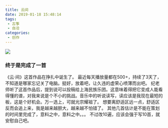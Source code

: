 ```yaml
---
title: 云间
date: 2019-01-18 15:48:14
tags:
 - 古筝
 - 自冾
categories:
 - 创作
---
```

![](/images/yunjian.jpg)

### 终于是完成了一首
《云·间》这首作品在挣扎中诞生了。
 最近每天播放量都在500+，持续了3天了，不知道是哪家忘记关了电脑。挺好，放着吧，让久违的虚荣心喷薄而出吧。
 纪老师听了这首作品后，提到说可以投稿给上海民族乐团。这意味着得把它变成人能看得懂的谱，对我来说是个不小的挑战。音乐中的听说读写，读应该是我现在最短的板，这是个好机会。万一选上，可就光宗耀祖了。
 想要离舒适区远一点，舒适区反而会追上来，我是越来越胆大，越来越不怕错了。
 其他几首估计是不能在策划的时间里完成了，意料之中，意料之中。。。
 不过改10遍，应该会强于写10首，就安慰自己吧。